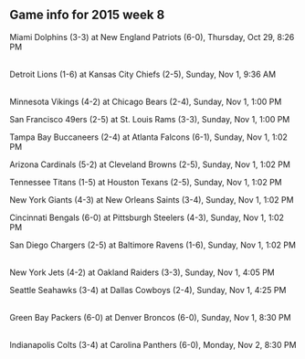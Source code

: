 ## Game info for 2015 week 8
Miami Dolphins (3-3) at New England Patriots (6-0), Thursday, Oct 29, 8:26 PM

<br/>Detroit Lions (1-6) at Kansas City Chiefs (2-5), Sunday, Nov 1, 9:36 AM

<br/>Minnesota Vikings (4-2) at Chicago Bears (2-4), Sunday, Nov 1, 1:00 PM

San Francisco 49ers (2-5) at St. Louis Rams (3-3), Sunday, Nov 1, 1:00 PM

Tampa Bay Buccaneers (2-4) at Atlanta Falcons (6-1), Sunday, Nov 1, 1:02 PM

Arizona Cardinals (5-2) at Cleveland Browns (2-5), Sunday, Nov 1, 1:02 PM

Tennessee Titans (1-5) at Houston Texans (2-5), Sunday, Nov 1, 1:02 PM

New York Giants (4-3) at New Orleans Saints (3-4), Sunday, Nov 1, 1:02 PM

Cincinnati Bengals (6-0) at Pittsburgh Steelers (4-3), Sunday, Nov 1, 1:02 PM

San Diego Chargers (2-5) at Baltimore Ravens (1-6), Sunday, Nov 1, 1:02 PM

<br/>New York Jets (4-2) at Oakland Raiders (3-3), Sunday, Nov 1, 4:05 PM

Seattle Seahawks (3-4) at Dallas Cowboys (2-4), Sunday, Nov 1, 4:25 PM

<br/>Green Bay Packers (6-0) at Denver Broncos (6-0), Sunday, Nov 1, 8:30 PM

<br/>Indianapolis Colts (3-4) at Carolina Panthers (6-0), Monday, Nov 2, 8:30 PM

